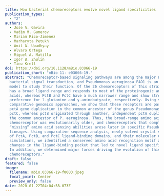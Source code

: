 ```yaml
---
title: How bacterial chemoreceptors evolve novel ligand specificities
publication_types:
  - "2"
authors:
  - Jose A. Gavira
  - Vadim M. Gumerov
  - Miriam Rico-Jimenez
  - Marharyta Petukh
  - Amit A. Upadhyay
  - Alvaro Ortega
  - Miguel A. Matilla
  - Igor B. Zhulin
  - Tino Krell
doi: https://doi.org/10.1128/mBio.03066-19
publication_short: "mBio 11: e03066-19."
abstract: "Chemoreceptor-based signaling pathways are among the major modes of
  bacterial signal transduction, and Pseudomonas aeruginosa PAO1 is an important
  model to study their function. Of the 26 chemoreceptors of this strain, PctA
  has a broad ligand range and responds to most of the proteinogenic amino
  acids, whereas PctB and PctC have a much narrower range and show strong ligand
  preference for l-glutamine and γ-aminobutyrate, respectively. Using several
  comparative genomics approaches, we show that these receptors are paralogs:
  pctA gene duplication in the common ancestor of the genus Pseudomonas led to
  pctC, whereas pctB originated through another, independent pctA duplication in
  the common ancestor of P. aeruginosa. Thus, the broad-range amino acid
  chemoreceptor was evolutionarily older, and chemoreceptors that complemented
  “missing” amino acid sensing abilities arose later in specific Pseudomonas
  lineages. Using comparative sequence analysis, newly solved crystal structures
  of PctA, PctB, and PctC ligand-binding domains, and their molecular dynamics
  simulations, we identified a conserved amino acid recognition motif and
  changes in the ligand-binding pocket that led to novel ligand specificities.
  In addition, we determined major forces driving the evolution of this group of
  chemoreceptors."
draft: false
featured: false
image:
  filename: mbio.03066-19-f0003.jpeg
  focal_point: Center
  preview_only: false
date: 2020-01-22T04:04:58.073Z
---
```

